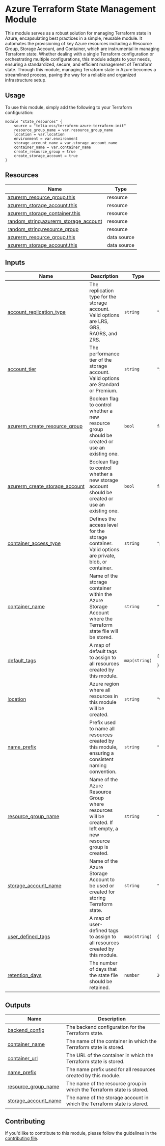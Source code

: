 # Azure Terraform State Management Module

This module serves as a robust solution for managing Terraform state in Azure, encapsulating best practices in a simple, reusable module. It automates the provisioning of key Azure resources including a Resource Group, Storage Account, and Container, which are instrumental in managing Terraform state. Whether dealing with a single Terraform configuration or orchestrating multiple configurations, this module adapts to your needs, ensuring a standardized, secure, and efficient management of Terraform state. Through this module, managing Terraform state in Azure becomes a streamlined process, paving the way for a reliable and organized infrastructure setup.

## Usage

To use this module, simply add the following to your Terraform configuration:

```hcl
module "state_resources" {
    source = "telia-oss/terraform-azure-terraform-init"
    resource_group_name = var.resource_group_name
    location = var.location
    environment = var.environment
    storage_account_name = var.storage_account_name
    container_name = var.container_name
    create_resource_group = true
    create_storage_account = true
}
```

## Resources

| Name                                                                                                                                | Type        |
| ----------------------------------------------------------------------------------------------------------------------------------- | ----------- |
| [azurerm_resource_group.this](https://registry.terraform.io/providers/hashicorp/azurerm/latest/docs/resources/resource_group)       | resource    |
| [azurerm_storage_account.this](https://registry.terraform.io/providers/hashicorp/azurerm/latest/docs/resources/storage_account)     | resource    |
| [azurerm_storage_container.this](https://registry.terraform.io/providers/hashicorp/azurerm/latest/docs/resources/storage_container) | resource    |
| [random_string.azurerm_storage_account](https://registry.terraform.io/providers/hashicorp/random/latest/docs/resources/string)      | resource    |
| [random_string.resource_group](https://registry.terraform.io/providers/hashicorp/random/latest/docs/resources/string)               | resource    |
| [azurerm_resource_group.this](https://registry.terraform.io/providers/hashicorp/azurerm/latest/docs/data-sources/resource_group)    | data source |
| [azurerm_storage_account.this](https://registry.terraform.io/providers/hashicorp/azurerm/latest/docs/data-sources/storage_account)  | data source |

## Inputs

| Name                                                                                                                               | Description                                                                                                       | Type          | Default                                         | Required |
| ---------------------------------------------------------------------------------------------------------------------------------- | ----------------------------------------------------------------------------------------------------------------- | ------------- | ----------------------------------------------- | :------: |
| <a name="input_account_replication_type"></a> [account\_replication\_type](#input\_account\_replication\_type)                     | The replication type for the storage account. Valid options are LRS, GRS, RAGRS, and ZRS.                         | `string`      | `"LRS"`                                         |    no    |
| <a name="input_account_tier"></a> [account\_tier](#input\_account\_tier)                                                           | The performance tier of the storage account. Valid options are Standard or Premium.                               | `string`      | `"Standard"`                                    |    no    |
| <a name="input_azurerm_create_resource_group"></a> [azurerm\_create\_resource\_group](#input\_azurerm\_create\_resource\_group)    | Boolean flag to control whether a new resource group should be created or use an existing one.                    | `bool`        | `false`                                         |    no    |
| <a name="input_azurerm_create_storage_account"></a> [azurerm\_create\_storage\_account](#input\_azurerm\_create\_storage\_account) | Boolean flag to control whether a new storage account should be created or use an existing one.                   | `bool`        | `false`                                         |    no    |
| <a name="input_container_access_type"></a> [container\_access\_type](#input\_container\_access\_type)                              | Defines the access level for the storage container. Valid options are private, blob, or container.                | `string`      | `"private"`                                     |    no    |
| <a name="input_container_name"></a> [container\_name](#input\_container\_name)                                                     | Name of the storage container within the Azure Storage Account where the Terraform state file will be stored.     | `string`      | `"terraform-state"`                             |    no    |
| <a name="input_default_tags"></a> [default\_tags](#input\_default\_tags)                                                           | A map of default tags to assign to all resources created by this module.                                          | `map(string)` | <pre>{<br>  "CreatedBy": "Terraform"<br>}</pre> |    no    |
| <a name="input_location"></a> [location](#input\_location)                                                                         | Azure region where all resources in this module will be created.                                                  | `string`      | `"westus2"`                                     |    no    |
| <a name="input_name_prefix"></a> [name\_prefix](#input\_name\_prefix)                                                              | Prefix used to name all resources created by this module, ensuring a consistent naming convention.                | `string`      | `""`                                            |    no    |
| <a name="input_resource_group_name"></a> [resource\_group\_name](#input\_resource\_group\_name)                                    | Name of the Azure Resource Group where resources will be created. If left empty, a new resource group is created. | `string`      | `""`                                            |    no    |
| <a name="input_storage_account_name"></a> [storage\_account\_name](#input\_storage\_account\_name)                                 | Name of the Azure Storage Account to be used or created for storing Terraform state.                              | `string`      | `""`                                            |    no    |
| <a name="input_user_defined_tags"></a> [user\_defined\_tags](#input\_user\_defined\_tags)                                          | A map of user-defined tags to assign to all resources created by this module.                                     | `map(string)` | `{}`                                            |    no    |
| <a name="input_retention_days"></a> [retention\_days](#input\_retention\_days)                                                     | The number of days that the state file should be retained.                                                        | `number`      | `30`                                            |    no    |

## Outputs

| Name                                                                                                 | Description                                                             |
| ---------------------------------------------------------------------------------------------------- | ----------------------------------------------------------------------- |
| <a name="output_backend_config"></a> [backend\_config](#output\_backend\_config)                     | The backend configuration for the Terraform state.                      |
| <a name="output_container_name"></a> [container\_name](#output\_container\_name)                     | The name of the container in which the Terraform state is stored.       |
| <a name="output_container_url"></a> [container\_url](#output\_container\_url)                        | The URL of the container in which the Terraform state is stored.        |
| <a name="output_name_prefix"></a> [name\_prefix](#output\_name\_prefix)                              | The name prefix used for all resources created by this module.          |
| <a name="output_resource_group_name"></a> [resource\_group\_name](#output\_resource\_group\_name)    | The name of the resource group in which the Terraform state is stored.  |
| <a name="output_storage_account_name"></a> [storage\_account\_name](#output\_storage\_account\_name) | The name of the storage account in which the Terraform state is stored. |

## Contributing

If you'd like to contribute to this module, please follow the guidelines in the [contributing file](CONTRIBUTING.md).
